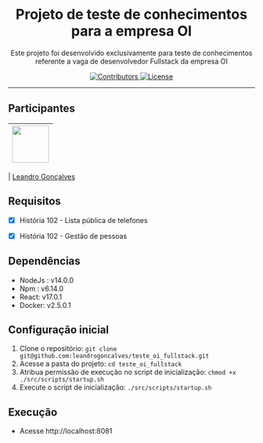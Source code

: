 <h1 align="center">
Projeto de teste de conhecimentos para a empresa OI
</h1>

<p align="center">Este projeto foi desenvolvido exclusivamente para teste de conhecimentos referente a vaga de desenvolvedor Fullstack da empresa OI</p>

<p align="center">
  <a href="https://github.com/leandrogoncalves/nestjs_smartranking_api/graphs/contributors">
    <img src="https://img.shields.io/github/contributors/leandrogoncalves/nestjs_smartranking_api?color=%237159c1&logoColor=%237159c1&style=flat" alt="Contributors">
  </a>
  <a href="https://opensource.org/licenses/MIT">
    <img src="https://img.shields.io/github/license/leandrogoncalves/nestjs_smartranking_api?color=%237159c1&logo=mit" alt="License">
  </a>
</p>

<hr>

## Participantes

| [<img src="https://avatars3.githubusercontent.com/u/12039813?s=460&u=78af286aeb7f9d808dc21635e331d0ecdb08e8a7&v=4" width="75px;"/>](https://github.com/leandrogoncalves) |
| :----------------------------------------------------------------------------------------------------------------------------------------------------------------------: |


| [Leandro Gonçalves](https://github.com/leandrogoncalves)

## Requisitos

- [x] História 102 - Lista pública de telefones
- [x] História 102 - Gestão de pessoas


## Dependências

- NodeJs : v14.0.0
- Npm : v6.14.0
- React: v17.0.1
- Docker: v2.5.0.1


## Configuração inicial

1. Clone o repositório: `git clone git@github.com:leandrogoncalves/teste_oi_fullstack.git`
1. Acesse a pasta do projeto: `cd teste_oi_fullstack`
1. Atribua permissão de execução no script de inicialização: `chmod +x ./src/scripts/startup.sh`
1. Execute o script de inicialização: `./src/scripts/startup.sh`

## Execução

- Acesse http://localhost:8081
